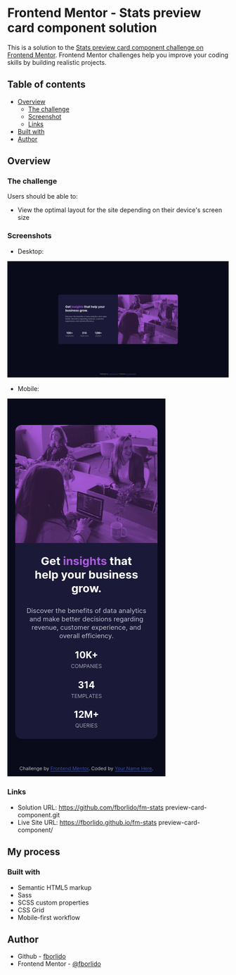 # Frontend Mentor - Stats preview card component solution

This is a solution to the [Stats preview card component challenge on Frontend Mentor](https://www.frontendmentor.io/challenges/stats-preview-card-component-8JqbgoU62). Frontend Mentor challenges help you improve your coding skills by building realistic projects. 

## Table of contents

- [Overview](#overview)
  - [The challenge](#the-challenge)
  - [Screenshot](#screenshot)
  - [Links](#links)
- [Built with](#built-with)
- [Author](#author)

## Overview

### The challenge

Users should be able to:

- View the optimal layout for the site depending on their device's screen size

### Screenshots

- Desktop:

![](./screenshots/desktop.png)

- Mobile:

![](./screenshots/mobile.png)


### Links

- Solution URL: https://github.com/fborlido/fm-stats preview-card-component.git
- Live Site URL: https://fborlido.github.io/fm-stats preview-card-component/

## My process

### Built with

- Semantic HTML5 markup
- Sass
- SCSS custom properties
- CSS Grid
- Mobile-first workflow

## Author

- Github - [fborlido](https://www.github.com/fborlido)
- Frontend Mentor - [@fborlido](https://www.frontendmentor.io/profile/fborlido)
